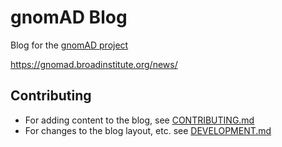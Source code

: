 # gnomAD Blog

Blog for the [gnomAD project](https://gnomad.broadinstitute.org/)

https://gnomad.broadinstitute.org/news/

## Contributing

- For adding content to the blog, see [CONTRIBUTING.md](./CONTRIBUTING.md)
- For changes to the blog layout, etc. see [DEVELOPMENT.md](./DEVELOPMENT.md)
